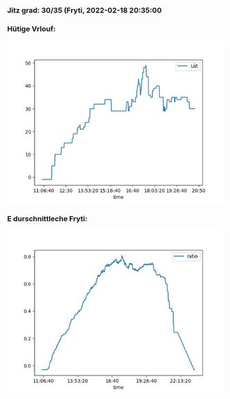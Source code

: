 ### Jitz grad: 30/35 (Fryti, 2022-02-18 20:35:00

### Hütige Vrlouf:
![Graph](Today.png)

### E durschnittleche Fryti:
![Graph](Fryti.png)